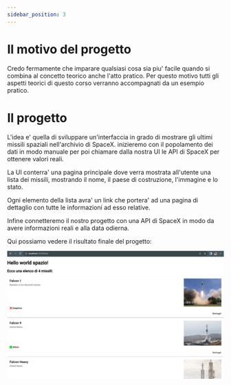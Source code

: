 ```yaml
---
sidebar_position: 3
---
```


# Il motivo del progetto

Credo fermamente che imparare qualsiasi cosa sia piu' facile quando si combina al concetto teorico anche l'atto pratico. Per questo motivo tutti gli aspetti teorici di questo corso verranno accompagnati da un esempio pratico.

# Il progetto

L'idea e' quella di sviluppare un'interfaccia in grado di mostrare gli ultimi missili spaziali nell'archivio di SpaceX. inizieremo con il popolamento dei dati in modo manuale per poi chiamare dalla nostra UI le API di SpaceX per ottenere valori reali.

La UI conterra' una pagina principale dove verra mostrata all'utente una lista dei missili, mostrando il nome, il paese di costruzione, l'immagine e lo stato.

Ogni elemento della lista avra' un link che portera' ad una pagina di dettaglio con tutte le informazioni ad esso relative.

Infine connetteremo il nostro progetto con una API di SpaceX in modo da avere informazioni reali e alla data odierna.

Qui possiamo vedere il risultato finale del progetto:

![Project intro](./project_intro.png)


